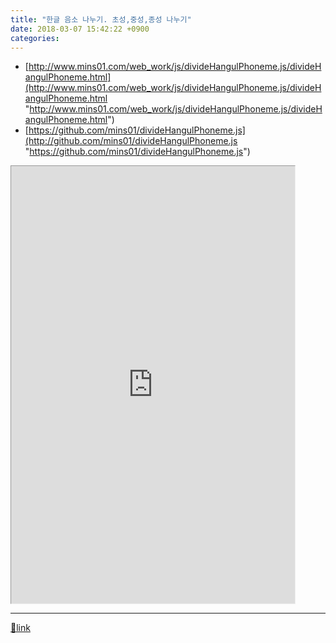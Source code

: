 ```yaml
---
title: "한글 음소 나누기. 초성,중성,종성 나누기"
date: 2018-03-07 15:42:22 +0900
categories: 
---
```

  

- [http://www.mins01.com/web_work/js/divideHangulPhoneme.js/divideHangulPhoneme.html](http://www.mins01.com/web_work/js/divideHangulPhoneme.js/divideHangulPhoneme.html "http://www.mins01.com/web_work/js/divideHangulPhoneme.js/divideHangulPhoneme.html")
- [https://github.com/mins01/divideHangulPhoneme.js](http://github.com/mins01/divideHangulPhoneme.js "https://github.com/mins01/divideHangulPhoneme.js")

  
<iframe frameborder="1" height="700" src="http://www.mins01.com/web_work/js/divideHangulPhoneme.js/divideHangulPhoneme.html" style="border-width: 1px;" width="90%"></iframe>  


  ***
[🔗link](http://www.mins01.com/mh/tech/read/1140)